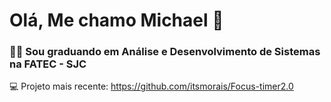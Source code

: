 # Olá, Me chamo Michael 👋

### 🧑‍🎓 Sou graduando em Análise e Desenvolvimento de Sistemas na FATEC - SJC  

💻 Projeto mais recente: https://github.com/itsmorais/Focus-timer2.0

